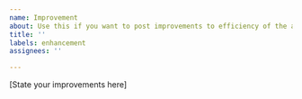 ```yaml
---
name: Improvement
about: Use this if you want to post improvements to efficiency of the app
title: ''
labels: enhancement
assignees: ''

---
```


[State your improvements here]
